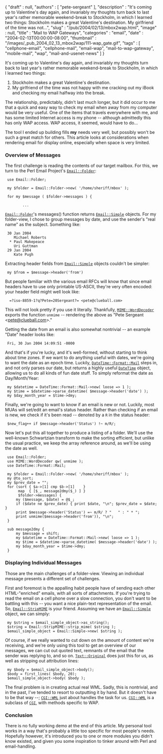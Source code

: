 {
   "draft" : null,
   "authors" : [
      "pete-sergeant"
   ],
   "description" : "It's coming up to Valentine's day again, and invariably my thoughts turn back to last year's rather memorable weekend-break to Stockholm, in which I learned two things: Stockholm makes a great Valentine's destination. My girlfriend of the time was not...",
   "slug" : "/pub/2004/02/13/mbox2wap.html",
   "image" : null,
   "title" : "Mail to WAP Gateways",
   "categories" : "email",
   "date" : "2004-02-13T00:00:00-08:00",
   "thumbnail" : "/images/_pub_2004_02_13_mbox2wap/111-wap_gate.gif",
   "tags" : [
      "cellphone-email",
      "cellphone-mail",
      "email-wap",
      "mail-to-wap-gateway",
      "mobile-mail",
      "wap",
      "mail-and-usenet-news"
   ]
}



It's coming up to Valentine's day again, and invariably my thoughts turn back to last year's rather memorable weekend-break to Stockholm, in which I learned two things:

1.  Stockholm makes a great Valentine's destination.
2.  My girlfriend of the time was not happy with me cracking out my iBook and checking my email halfway into the break.

The relationship, predictably, didn't last much longer, but it did occur to me that a quick and easy way to check my email when away from my computer would be very useful. One of the items that travels everywhere with me, and has some limited Internet access is my phone -- although admittedly this has only WAP access. WAP access, it seemed, would have to do...

The tool I ended up building fills **my** needs very well, but possibly won't be such a great match for others. This article looks at considerations when rendering email for display online, especially when space is very limited.

### <span id="Overview_of_messages">Overview of Messages</span>

The first challenge is reading the contents of our target mailbox. For this, we turn to the Perl Email Project's [`Email::Folder`](http://search.cpan.org/perldoc?Email::Folder):

     use Email::Folder;
     
     my $folder = Email::Folder->new( '/home/sheriff/mbox' );
     
     for my $message ( $folder->messages ) {
     
            ...

[`Email::Folder`](http://search.cpan.org/perldoc?Email::Folder)'s messages() function returns [`Email::Simple`](http://search.cpan.org/perldoc?Email::Simple) objects. For my folder-view, I chose to group messages by date, and use the sender's "real name" as the subject. Something like:

     30 Jan 2004
        Michael Roberts
      * Paul Makepeace
        Uri Guttman
     29 Jan 2004
        Kate Pugh

Extracting header fields from [`Email::Simple`](http://search.cpan.org/perldoc?Email::Simple) objects couldn't be simpler:

     my $from = $message->header('from')

But people familiar with the various email RFCs will know that since email headers have to use only printable US-ASCII, they're very often encoded: your header field might well look like:

      =?iso-8859-1?q?Pete=20Sergeant?= <pete@clueball.com>

This will not look pretty if you use it literally. Thankfully, [`MIME::WordDecoder`](http://search.cpan.org/perldoc?MIME::WordDecoder) exports the function `unmime` -- rendering the above as "Pete Sergeant &lt;pete@clueball.com&gt;."

Getting the date from an email is also somewhat nontrivial -- an example "Date" header looks like:

     Fri, 30 Jan 2004 14:09:51 -0000

And that's if you're lucky, and it's well-formed, without starting to think about time zones. If we want to do anything useful with dates, we're going to want the date as an epoch time. Luckily, [`DateTime::Format::Mail`](http://search.cpan.org/perldoc?DateTime::Format::Mail) steps in, and not only parses our date, but returns a highly useful [`DateTime`](http://search.cpan.org/perldoc?DateTime) object, allowing us to do all kinds of fun date stuff. To simply reformat the date as Day/Month/Year:

     my $datetime = DateTime::Format::Mail->new( loose => 1 );
     my $time = $datetime->parse_datetime( $message->header('date') );
     my $day_month_year = $time->dmy;

Finally, we're going to want to know if an email is new or not. Luckily, most MUAs will set/edit an email's status header. Rather than checking if an email is new, we check if it's been read -- denoted by a `R` in the status header:

     $new_flag++ if $message->header('Status') !~ m/R/;

Now let's put this all together to produce a listing of a folder. We'll use the well-known Schwartzian transform to make the sorting efficient, but unlike the usual practice, we keep the array reference around, as we'll be using the date as well.

     use Email::Folder;
     use MIME::WordDecoder qw( unmime );
     use DateTime::Format::Mail;

     my $folder = Email::Folder->new( '/home/sheriff/mbox' );
     my @to_sort;
     my $prev_date = "";
     for (sort { $a->[1] cmp $b->[1]    }
          map  { [$_, message2dmy($_) ] } 
          $folder->messages) {
         my ($message, $date) = @$_;
         if ($date ne $prev_date) { print $date, "\n"; $prev_date = $date; }
         print $message->header('Status') =~ m/R/ ? "   " : " * ";
         print unmime($message->header('from')), "\n";
     }

     sub message2dmy {
         my $message = shift;
         my $datetime = DateTime::Format::Mail->new( loose => 1 );
         my $time = $datetime->parse_datetime( $message->header('date') );
         my $day_month_year = $time->dmy;
     }

### <span id="Displaying_individual_messages">Displaying Individual Messages</span>

Those are the main challenges of a folder-view. Viewing an individual message presents a different set of challenges.

First and foremost is the appalling habit people have of sending each other HTML-"enriched" emails, with all sorts of attachments. If you're trying to read the email on a cell phone over a slow connection, you don't want to be battling with this -- you want a nice plain-text representation of the email. So, [`Email::StripMIME`](http://search.cpan.org/perldoc?Email::StripMIME) is your friend. Assuming we have an [`Email::Simple`](http://search.cpan.org/perldoc?Email::Simple) object, we can simply:

     my $string = $email_simple_object->as_string();
     $string = Email::StripMIME::strip_mime( $string );
     $email_simple_object = Email::Simple->new( $string );

Of course, if we really wanted to cut down on the amount of content we're receiving, and we're only using this tool to get an overview of our messages, we can cut out quoted text, remnants of the email that the sender was replying to, and so on. [`Text::Original`](http://search.cpan.org/perldoc?Text::Original) does just this for us, as well as stripping out attribution lines:

     my $body = $email_simple_object->body();
     $body = first_lines( $body, 20);
     $email_simple_object->body( $body );

The final problem is in creating actual real WML. Sadly, this is nontrivial, and in the past, I've tended to resort to outputting it by hand. But it doesn't have to be that way --; [`CGI::WML`](http://search.cpan.org/perldoc?CGI::WML) just about handles the task for us. [`CGI::WML`](http://search.cpan.org/perldoc?CGI::WML) is a subclass of [`CGI`](http://search.cpan.org/perldoc?CGI), with methods specific to WAP.

### <span id="Conclusion">Conclusion</span>

There is no fully working demo at the end of this article. My personal tool works in a way that's probably a little too specific for most people's needs. Hopefully however, it's introduced you to one or more modules you didn't know existed, and given you some inspiration to tinker around with Perl and email-handling.
